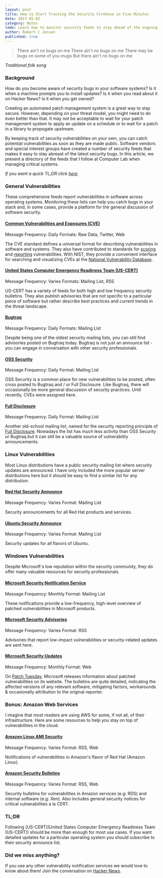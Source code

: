 ```yaml
---
layout: post
title: How to Start Tracking the Security Firehose in Five Minutes
date: 2017-05-02
category: Notes
lede: Learn how to monitor security feeds to stay ahead of the ongoing threats to your infrastructure.
author: Robert C Jensen
published: true
---
```


> There ain't no bugs on me
> There ain't no bugs on me
> There may be bugs on some of you mugs
> But there ain't no bugs on me

*Traditional folk song*

### Background

How do you become aware of security bugs in your software systems? Is it when
a machine prompts you to install updates? Is it when you read about it on
Hacker News? Is it when you get owned?

Creating an automated patch management system is a great way to stay secure.
However, depending on your threat model, you might need to do even better than
that. It may not be acceptable to wait for your patch management system to apply
an update on a schedule or to wait for a patch in a library to propogate upstream.

By keeping track of security vulnerabilities on your own, you can catch potential
vulnerabilities as soon as they are made public. Software vendors and special
interest groups have created a number of security feeds that makes it easy to stay
abreast of the latest security bugs. In this article, we present a directory of
the feeds that I follow at Computer Lab when managing critical systems.

*If you want a quick TL;DR click [here](TL;DR)*

### General Vulnerabilities

These comprehensive feeds report vulnerabilities in software across operating systems.
Monitoring these lists can help you catch bugs in your stack and, in some cases,
provide a platform for the general discussion of software security.

#### [Common Vulnerabilities and Exposures (CVE)](https://cve.mitre.org/cve/)

Message Frequency: Daily
Formats: Raw Data, Twitter, Web

The CVE standard defines a universal format for describing vulnerabilities in
software and systems. They also have contributed to standards for
[scoring](https://www.first.org/cvss) and [reporting](http://www.icasi.org/cvrf)
vulnerabilities. With NIST, they provide a convenient interface for searching
and visualizing CVEs at the [National Vulnerability Database](https://nvd.nist.gov/).

#### [United States Computer Emergency Readiness Team (US-CERT)](https://www.us-cert.gov/mailing-lists-and-feeds)

Message Frequency: Varies
Formats: Mailing List, RSS

US-CERT has a variety of feeds for both high and low frequency security bulletins.
They also publish advisories that are not specific to a particular piece
of software but rather describe best practices and current trends in the threat
landscape.

#### [Bugtraq](http://www.securityfocus.com/archive/1/description#0.3.1)

Message Frequency: Daily
Formats: Mailing List

Despite being one of the oldest security mailing lists, you can still find
advisories posted on Bugtraq today. Bugtraq is not just an announce list - you
can engage in conversation with other security professionals.

#### [OSS Security](http://www.openwall.com/lists/oss-security/)

Message Frequency: Daily
Format: Mailing List

OSS Security is a common place for new vulnerabilities to be posted, often
cross posted to Bugtraq and / or Full Disclosure. Like Bugtraq, there will
occasionally be more general discussion of security practices. Until recently,
CVEs were assigned here.

#### [Full Disclosure](https://nmap.org/mailman/listinfo/fulldisclosure)

Message Frequency: Daily
Format: Mailing List

Another old-school mailing list, named for the security reporting principle of
[Full Disclosure](https://en.wikipedia.org/wiki/Full_disclosure_(computer_security)).
Nowadays the list has much less activity than OSS Security or Bugtraq but it can
still be a valuable source of vulnerability announcements.

### Linux Vulnerabilities

Most Linux distributions have a public security mailing list where security
updates are announced. I have only included the more popular server distributions
here but it should be easy to find a similar list for any distribution.

#### [Red Hat Security Announce](https://www.redhat.com/mailman/listinfo/rhsa-announce)

Message Frequency: Varies
Format: Mailing List

Security announcements for all Red Hat products and services.

#### [Ubuntu Security Announce](https://lists.ubuntu.com/mailman/listinfo/ubuntu-security-announce)

Message Frequency: Varies
Format: Mailing List

Security updates for all flavors of Ubuntu.

### Windows Vulnerabilities

Despite Microsoft's low reputation within the security community, they do offer
many valuable resources for security professionals.

#### [Microsoft Security Notification Service](https://technet.microsoft.com/en-us/security/dd252948.aspx)

Message Frequency: Monthly
Format: Mailing List

These notifications provide a low-frequency, high-level overview of patched vulnerabilities
in Microsoft products.

#### [Microsoft Security Advisories](https://technet.microsoft.com/en-us/security/dd252948.aspx)

Message Frequency: Varies
Format: RSS

Advisories that report low-impact vulnerabilities or security-related updates
are sent here.

#### [Microsoft Security Updates](https://technet.microsoft.com/en-us/security/bulletins.aspx)

Message Frequency: Monthly
Format: Web

On [Patch Tuesday](https://en.wikipedia.org/wiki/Patch_Tuesday), Microsoft releases
information about patched vulnerabilities on its website. The bulletins are quite
detailed, indicating the affected versions of any relevant software, mitigating
factors, workarounds & occasionally attribution to the original reporter.

### Bonus: Amazon Web Services

I imagine that most readers are using AWS for some, if not all, of their infrastructure.
Here are some resources to help you stay on top of vulnerabilities in the cloud.

#### [Amazon Linux AMI Security](https://alas.aws.amazon.com/)

Message Frequency: Varies
Format: RSS, Web

Notifications of vulnerabilities in Amazon's flavor of Red Hat (Amazon Linux).

#### [Amazon Security Bulletins](https://aws.amazon.com/security/security-bulletins/)

Message Frequency: Varies
Format: RSS, Web

Security bulletins for vulnerabilities in Amazon services (e.g: RDS) and
internal software (e.g: Xen). Also includes general security notices for critical
vulnerabilities a la CERT.

### TL;DR

Following [US-CERT](United States Computer Emergency Readiness Team (US-CERT))
should be more than enough for most use cases. If you want detailed updates for
a particular operating system you should subscribe to their security announce list.

### Did we miss anything?

If you use any other vulnerability notification services we would love to know
about them! Join the conversation on [Hacker News]().
